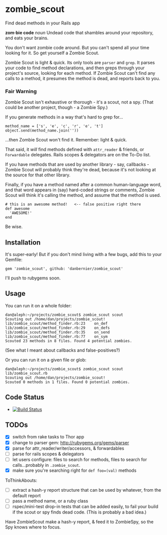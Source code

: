 zombie_scout
=============

Find dead methods in your Rails app

**zom·bie code** *noun* Undead code that shambles around your repository, and
eats your brains.

You don't want zombie code around. But you can't spend all your time looking
for it. So get yourself a Zombie Scout.

Zombie Scout is light & quick. Its only tools are `parser` and `grep`.  It
parses your code to find method declarations, and then greps through your
project's source, looking for each method.  If Zombie Scout can't find any
calls to a method, it presumes the method is dead, and reports back to you.

### Fair Warning

Zombie Scout isn't exhaustive or thorough - it's a scout, not a spy. (That
could be another project, though - a Zombie Spy.)

If you generate methods in a way that's hard to grep for...

    method_name = ['s', 'e', 'c', 'r', 'e', 't']
    object.send(method_name.join(''))

...then Zombie Scout won't find it. Remember: light & quick.

That said, it *will* find methods defined with `attr_reader` & friends, or
`Forwardable` delegates.  Rails scopes & delegators are on the To-Do list.

If you have methods that are used by another library - say, callbacks - Zombie
Scout will probably think they're dead, because it's not looking at the source
for that other library.

Finally, if you have a method named after a common human-language word, and
that word appears in (say) hard-coded strings or comments, Zombie Scout will
think it's calling the method, and assume that the method is used.

    # this is an awesome method!   <-- false positive right there
    def awesome
      'AWESOME!'
    end

Be wise.

## Installation

It's super-early! But if you don't mind living with a few bugs, add this to
your Gemfile:

    gem 'zombie_scout', github: 'danbernier/zombie_scout'

I'll push to rubygems soon.

## Usage

You can run it on a whole folder:

    dan@aleph:~/projects/zombie_scout$ zombie_scout scout
    Scouting out /home/dan/projects/zombie_scout!
    lib/zombie_scout/method_finder.rb:23    on_def
    lib/zombie_scout/method_finder.rb:29    on_defs
    lib/zombie_scout/method_finder.rb:35    on_send
    lib/zombie_scout/method_finder.rb:77    on_sym
    Scouted 23 methods in 8 files. Found 4 potential zombies.

(See what I meant about callbacks and false-positives?)

Or you can run it on a given file or glob:

    dan@aleph:~/projects/zombie_scout$ zombie_scout scout lib/zombie_scout.rb
    Scouting out /home/dan/projects/zombie_scout!
    Scouted 0 methods in 1 files. Found 0 potential zombies.

## Code Status

* [![Build Status](https://travis-ci.org/danbernier/zombie_scout.png?branch=master)](https://travis-ci.org/danbernier/zombie_scout)

## TODOs

* [x] switch from rake tasks to Thor app
* [x] change to parser gem: http://rubygems.org/gems/parser
* [x] parse for attr_reader/writer/accessors, & forwardables
* [ ] parse for rails scopes & delegators
* [ ] let users configure: files to search for methods, files to search for calls...probably in `.zombie_scout`.
* [x] make sure you're searching right for `def foo=(val)` methods

ToThinkAbouts:
* [ ] extract a hash-y report structure that can be used by whatever, from the default report
* [ ] pass a method name, or a ruby class
* [ ] rspec/mini-test drop-in tests that can be added easily, to fail your
  build if the scout or spy finds dead code. (This is probably a bad idea.)

Have ZombieScout make a hash-y report, & feed it to ZombieSpy, so the Spy knows where to focus.


